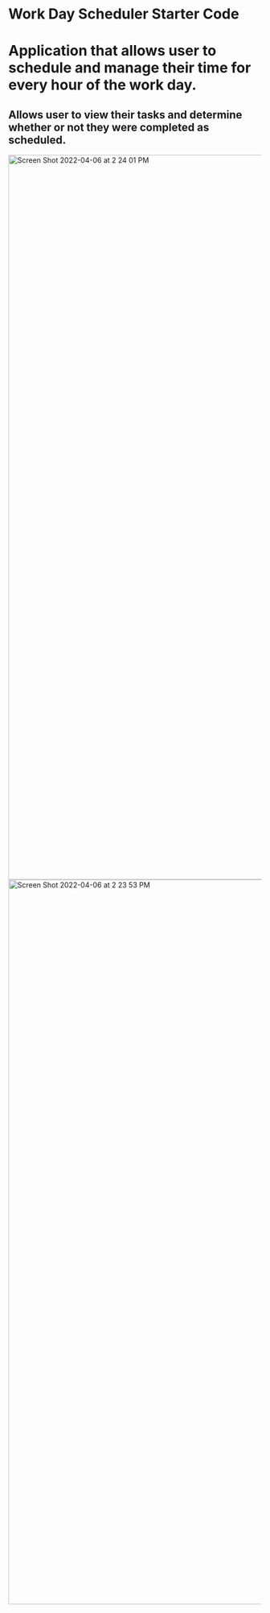 # Work Day Scheduler Starter Code

# Application that allows user to schedule and manage their time for every hour of the work day. 

## Allows user to view their tasks and determine whether or not they were completed as scheduled.

<img width="1440" alt="Screen Shot 2022-04-06 at 2 24 01 PM" src="https://user-images.githubusercontent.com/98342450/162053035-94f15840-1c67-4edc-af40-682dbedf76a0.png">
<img width="1440" alt="Screen Shot 2022-04-06 at 2 23 53 PM" src="https://user-images.githubusercontent.com/98342450/162053051-acfc9d02-bc69-4b54-b3af-06802fa07f90.png">

